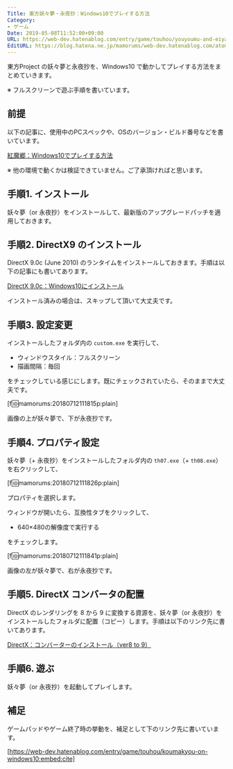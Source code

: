 ```yaml
---
Title: 東方妖々夢・永夜抄：Windows10でプレイする方法
Category:
- ゲーム
Date: 2019-05-08T11:52:00+09:00
URL: https://web-dev.hatenablog.com/entry/game/touhou/youyoumu-and-eiyasyou-on-windows10
EditURL: https://blog.hatena.ne.jp/mamorums/web-dev.hatenablog.com/atom/entry/10257846132600422620
---
```


東方Project の妖々夢と永夜抄を、Windows10 で動かしてプレイする方法をまとめていきます。

※ フルスクリーンで遊ぶ手順を書いています。


## 前提
以下の記事に、使用中のPCスペックや、OSのバージョン・ビルド番号などを書いています。

[紅魔郷：Windows10でプレイする方法](/entry/game/touhou/koumakyou-on-windows10)

※ 他の環境で動くかは検証できていません。ご了承頂ければと思います。


## 手順1. インストール
妖々夢（or 永夜抄）をインストールして、最新版のアップグレードパッチを適用しておきます。


## 手順2. DirectX9 のインストール
DirectX 9.0c (June 2010) のランタイムをインストールしておきます。手順は以下の記事にも書いてあります。

[DirectX 9.0c：Windows10にインストール](https://web-dev.hatenablog.com/entry/game/directx/install-9c-to-win10)

インストール済みの場合は、スキップして頂いて大丈夫です。


## 手順3. 設定変更
インストールしたフォルダ内の `custom.exe` を実行して、

- ウィンドウスタイル：フルスクリーン
- 描画間隔：毎回

をチェックしている感じにします。既にチェックされていたら、そのままで大丈夫です。

[f:id:mamorums:20180712111815p:plain]

画像の上が妖々夢で、下が永夜抄です。


## 手順4. プロパティ設定
妖々夢（+ 永夜抄）をインストールしたフォルダ内の `th07.exe`（+ `th08.exe`）を右クリックして、

[f:id:mamorums:20180712111826p:plain]

プロパティを選択します。

ウィンドウが開いたら、互換性タブをクリックして、

- 640×480の解像度で実行する

をチェックします。

[f:id:mamorums:20180712111841p:plain]

画像の左が妖々夢で、右が永夜抄です。


## 手順5. DirectX コンバータの配置
DirectX のレンダリングを 8 から 9 に変換する資源を、妖々夢（or 永夜抄）をインストールしたフォルダに配置（コピー）します。手順は以下のリンク先に書いてあります。

[DirectX：コンバーターのインストール（ver8 to 9）](https://web-dev.hatenablog.com/entry/game/directx/install-converter)


## 手順6. 遊ぶ
妖々夢（or 永夜抄）を起動してプレイします。


## 補足
ゲームパッドやゲーム終了時の挙動を、補足として下のリンク先に書いています。

[https://web-dev.hatenablog.com/entry/game/touhou/koumakyou-on-windows10:embed:cite]


